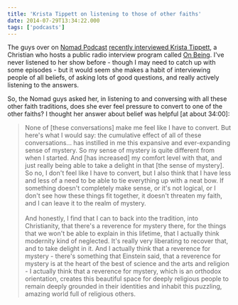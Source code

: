 ```yaml
---
title: 'Krista Tippett on listening to those of other faiths'
date: 2014-07-29T13:34:22.000
tags: ['podcasts']
---
```


The guys over on [Nomad Podcast](https://www.facebook.com/nomadpodcast) [recently interviewed Krista Tippett](http://nomad.libsyn.com/nomad-68-krista-tippett-on-how-to-change-the-world-without-saying-a-word), a Christian who hosts a public radio interview program called [On Being](http://www.onbeing.org/about). I've never listened to her show before - though I may need to catch up with some episodes - but it would seem she makes a habit of interviewing people of all beliefs, of asking lots of good questions, and really actively listening to the answers.

So, the Nomad guys asked her, in listening to and conversing with all these other faith traditions, does she ever feel pressure to convert to one of the other faiths? I thought her answer about belief was helpful \[at about 34:00\]:

> None of \[these conversations\] make me feel like I have to convert. But here's what I would say: the cumulative effect of all of these conversations... has instilled in me this expansive and ever-expanding sense of mystery. So my sense of mystery is quite different from when I started. And \[has increased\] my comfort level with that, and just really being able to take a delight in that \[the sense of mystery\]. So no, I don't feel like I have to convert, but I also think that I have less and less of a need to be able to tie everything up with a neat bow. If something doesn't completely make sense, or it's not logical, or I don't see how these things fit together, it doesn't threaten my faith, and I can leave it to the realm of mystery.  
> <br/>
> And honestly, I find that I can to back into the tradition, into Christianity, that there's a reverence for mystery there, for the things that we won't be able to explain in this lifetime, that I actually think modernity kind of neglected. It's really very liberating to recover that, and to take delight in it. And I actually think that a reverence for mystery - there's something that Einstein said, that a reverence for mystery is at the heart of the best of science and the arts and religion - I actually think that a reverence for mystery, which is an orthodox orientation, creates this beautiful space for deeply religious people to remain deeply grounded in their identities and inhabit this puzzling, amazing world full of religious others.
